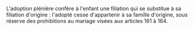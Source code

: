 L'adoption plénière confère à l'enfant une filiation qui se substitue à sa filiation d'origine : l'adopté cesse d'appartenir à sa famille d'origine, sous réserve des prohibitions au mariage visées aux articles 161 à 164.

